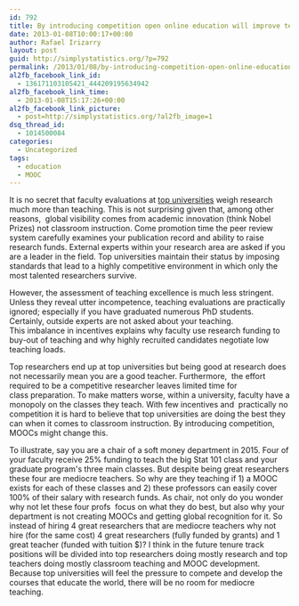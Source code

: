 ```yaml
---
id: 792
title: By introducing competition open online education will improve teaching at top universities
date: 2013-01-08T10:00:17+00:00
author: Rafael Irizarry
layout: post
guid: http://simplystatistics.org/?p=792
permalink: /2013/01/08/by-introducing-competition-open-online-education-will-improve-teaching-at-top-universities/
al2fb_facebook_link_id:
  - 136171103105421_444209195634942
al2fb_facebook_link_time:
  - 2013-01-08T15:17:26+00:00
al2fb_facebook_link_picture:
  - post=http://simplystatistics.org/?al2fb_image=1
dsq_thread_id:
  - 1014500084
categories:
  - Uncategorized
tags:
  - education
  - MOOC
---
```

It is no secret that faculty evaluations at [top universities](http://www.shanghairanking.com/ARWU2012.html) weigh research much more than teaching. This is not surprising given that, among other reasons,  global visibility comes from academic innovation (think Nobel Prizes) not classroom instruction. Come promotion time the peer review system carefully examines your publication record and ability to raise research funds. External experts within your research area are asked if you are a leader in the field. Top universities maintain their status by imposing standards that lead to a highly competitive environment in which only the most talented researchers survive.

However, the assessment of teaching excellence is much less stringent. Unless they reveal utter incompetence, teaching evaluations are practically ignored; especially if you have graduated numerous PhD students. Certainly, outside experts are not asked about your teaching. This imbalance in incentives explains why faculty use research funding to buy-out of teaching and why highly recruited candidates negotiate low teaching loads.

Top researchers end up at top universities but being good at research does not necessarily mean you are a good teacher. Furthermore,  the effort required to be a competitive researcher leaves limited time for class preparation. To make matters worse, within a university, faculty have a monopoly on the classes they teach. With few incentives and  practically no competition it is hard to believe that top universities are doing the best they can when it comes to classroom instruction. By introducing competition, MOOCs might change this.

To illustrate, say you are a chair of a soft money department in 2015. Four of your faculty receive 25% funding to teach the big Stat 101 class and your graduate program's three main classes. But despite being great researchers these four are mediocre teachers. So why are they teaching if 1) a MOOC exists for each of these classes and 2) these professors can easily cover 100% of their salary with research funds. As chair, not only do you wonder why not let these four profs  focus on what they do best, but also why your department is not creating MOOCs and getting global recognition for it. So instead of hiring 4 great researchers that are mediocre teachers why not hire (for the same cost) 4 great researchers (fully funded by grants) and 1 great teacher (funded with tuition $)? I think in the future tenure track positions will be divided into top researchers doing mostly research and top teachers doing mostly classroom teaching and MOOC development. Because top universities will feel the pressure to compete and develop the courses that educate the world, there will be no room for mediocre teaching.

&nbsp;